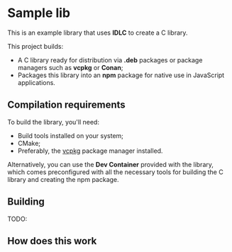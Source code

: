 # Sample lib

This is an example library that uses **IDLC** to create a C library.

This project builds:
- A C library ready for distribution via **.deb** packages or package managers such as **vcpkg** or **Conan**;
- Packages this library into an **npm** package for native use in JavaScript applications.

## Compilation requirements

To build the library, you'll need:
- Build tools installed on your system;
- CMake;
- Preferably, the [vcpkg](https://learn.microsoft.com/vcpkg/get_started/get-started) package manager installed.

Alternatively, you can use the **Dev Container** provided with the library, which comes preconfigured with all the necessary tools for building the C library and creating the npm package.

## Building 

TODO:

## How does this work

